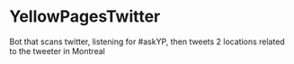 # YellowPagesTwitter
Bot that scans twitter, listening for #askYP, then tweets 2 locations related to the tweeter in Montreal

